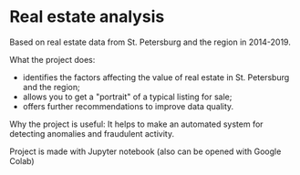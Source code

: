 # Real estate analysis

Based on real estate data from St. Petersburg and the region in 2014-2019. 

What the project does: 
- identifies the factors affecting the value of real estate in St. Petersburg and the region;
-  allows you to get a "portrait" of a typical listing for sale;
-   offers further recommendations to improve data quality.

Why the project is useful: It helps to make an automated system for detecting anomalies and fraudulent activity.

Project is made with Jupyter notebook (also can be opened with Google Colab)

